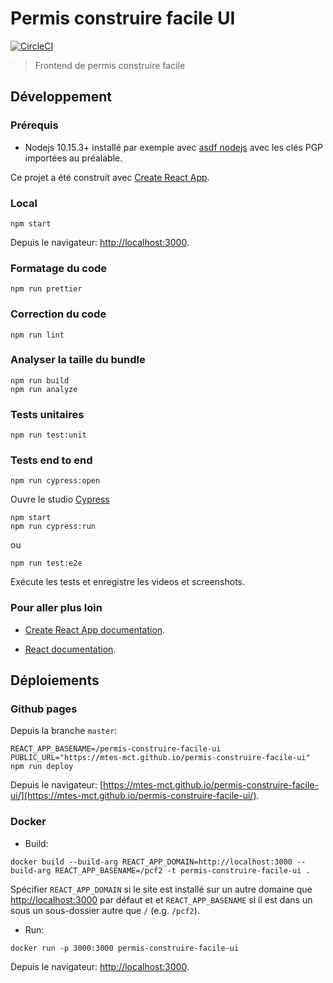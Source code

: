 # Permis construire facile UI
[![CircleCI](https://circleci.com/gh/MTES-MCT/permis-construire-facile-ui/tree/master.svg?style=svg)](https://circleci.com/gh/MTES-MCT/permis-construire-facile-ui/tree/master)

> Frontend de permis construire facile

## Développement

### Prérequis

* Nodejs 10.15.3+ installé par exemple avec [asdf nodejs](https://github.com/asdf-vm/asdf-nodejs) avec les clés PGP importées au préalable.

Ce projet a été construit avec [Create React App](https://github.com/facebook/create-react-app).

### Local

```
npm start
```

Depuis le navigateur: [http://localhost:3000](http://localhost:3000).

### Formatage du code

```
npm run prettier
```

### Correction du code

```
npm run lint
```

### Analyser la taille du bundle

```
npm run build
npm run analyze
```

### Tests unitaires

```
npm run test:unit
```

### Tests end to end

```
npm run cypress:open
```

Ouvre le studio [Cypress](https://cypress.io)

```
npm start
npm run cypress:run
```

ou

```
npm run test:e2e
```

Exécute les tests et enregistre les videos et screenshots.

### Pour aller plus loin

* [Create React App documentation](https://facebook.github.io/create-react-app/docs/getting-started).

* [React documentation](https://reactjs.org/).

## Déploiements

### Github pages

Depuis la branche `master`:

```
REACT_APP_BASENAME=/permis-construire-facile-ui PUBLIC_URL="https://mtes-mct.github.io/permis-construire-facile-ui" npm run deploy
```

Depuis le navigateur: [https://mtes-mct.github.io/permis-construire-facile-ui/](https://mtes-mct.github.io/permis-construire-facile-ui/).

### Docker

* Build:

```
docker build --build-arg REACT_APP_DOMAIN=http://localhost:3000 --build-arg REACT_APP_BASENAME=/pcf2 -t permis-construire-facile-ui .
```

Spécifier `REACT_APP_DOMAIN` si le site est installé sur un autre domaine que [http://localhost:3000](http://localhost:3000) par défaut et et `REACT_APP_BASENAME` si il est dans un sous un sous-dossier autre que `/` (e.g. `/pcf2`).

* Run:

```
docker run -p 3000:3000 permis-construire-facile-ui
```

Depuis le navigateur: [http://localhost:3000](http://localhost:3000).
